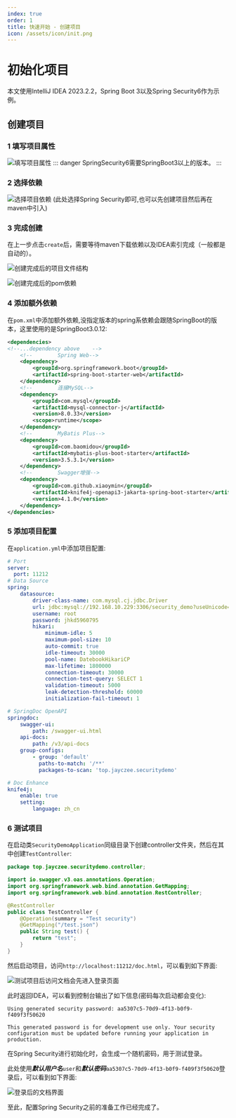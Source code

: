 ```yaml
---
index: true
order: 1
title: 快速开始 - 创建项目
icon: /assets/icon/init.png
---
```


# 初始化项目
本文使用IntelliJ IDEA 2023.2.2，Spring Boot 3以及Spring Security6作为示例。

## 创建项目

### 1 填写项目属性

![填写项目属性](https://fs.jayczee.top:1212/img/Security6-1-1.png)
::: danger
SpringSecurity6需要SpringBoot3以上的版本。
:::

### 2 选择依赖

![选择项目依赖 (此处选择Spring Security即可,也可以先创建项目然后再在maven中引入)](https://fs.jayczee.top:1212/img/Security6-1-2.png)

### 3 完成创建
在上一步点击`create`后，需要等待maven下载依赖以及IDEA索引完成（一般都是自动的）。

![创建完成后的项目文件结构](https://fs.jayczee.top:1212/img/initDone.png)

![创建完成后的pom依赖](https://fs.jayczee.top:1212/img/initPom.png)

### 4 添加额外依赖
在`pom.xml`中添加额外依赖,没指定版本的spring系依赖会跟随SpringBoot的版本，这里使用的是SpringBoot3.0.12:
```xml
<dependencies>
<!--...dependency above    -->
    <!--        Spring Web-->
    <dependency>
        <groupId>org.springframework.boot</groupId>
        <artifactId>spring-boot-starter-web</artifactId>
    </dependency>
    <!--        连接MySQL-->
    <dependency>
        <groupId>com.mysql</groupId>
        <artifactId>mysql-connector-j</artifactId>
        <version>8.0.33</version>
        <scope>runtime</scope>
    </dependency>
    <!--        MyBatis Plus-->
    <dependency>
        <groupId>com.baomidou</groupId>
        <artifactId>mybatis-plus-boot-starter</artifactId>
        <version>3.5.3.1</version>
    </dependency>
    <!--        Swagger增强-->
    <dependency>
        <groupId>com.github.xiaoymin</groupId>
        <artifactId>knife4j-openapi3-jakarta-spring-boot-starter</artifactId>
        <version>4.1.0</version>
    </dependency>
</dependencies>
```

### 5 添加项目配置
在`application.yml`中添加项目配置:
```yaml
# Port
server:
  port: 11212
# Data Source
spring:
    datasource:
        driver-class-name: com.mysql.cj.jdbc.Driver
        url: jdbc:mysql://192.168.10.229:3306/security_demo?useUnicode=true&characterEncoding=utf-8&useSSL=false
        username: root
        password: jhkd5960795
        hikari:
            minimum-idle: 5
            maximum-pool-size: 10
            auto-commit: true
            idle-timeout: 30000
            pool-name: DatebookHikariCP
            max-lifetime: 1800000
            connection-timeout: 30000
            connection-test-query: SELECT 1
            validation-timeout: 5000
            leak-detection-threshold: 60000
            initialization-fail-timeout: 1

# SpringDoc OpenAPI
springdoc:
    swagger-ui:
        path: /swagger-ui.html
    api-docs:
        path: /v3/api-docs
    group-configs:
        - group: 'default'
          paths-to-match: '/**'
          packages-to-scan: 'top.jayczee.securitydemo'

# Doc Enhance
knife4j:
    enable: true
    setting:
        language: zh_cn
```
### 6 测试项目
在启动类`SecurityDemoApplication`同级目录下创建controller文件夹，然后在其中创建`TestController`:
```java
package top.jayczee.securitydemo.controller;

import io.swagger.v3.oas.annotations.Operation;
import org.springframework.web.bind.annotation.GetMapping;
import org.springframework.web.bind.annotation.RestController;

@RestController
public class TestController {
    @Operation(summary = "Test security")
    @GetMapping("/test.json")
    public String test() {
        return "test";
    }
}
```
然后启动项目，访问`http://localhost:11212/doc.html`，可以看到如下界面: 

![测试项目后访问文档会先进入登录页面](https://fs.jayczee.top:1212/img/defaultLogin.png) 

此时返回IDEA，可以看到控制台输出了如下信息(密码每次启动都会变化): 

```text
Using generated security password: aa5307c5-70d9-4f13-b0f9-f409f3f50620

This generated password is for development use only. Your security configuration must be updated before running your application in production.
```

在Spring Security进行初始化时，会生成一个随机密码，用于测试登录。

此处使用***默认用户名***`user`和***默认密码***`aa5307c5-70d9-4f13-b0f9-f409f3f50620`登录后，可以看到如下界面: 

![登录后的文档界面](https://fs.jayczee.top:1212/img/initDoc.png)

至此，配置Spring Security之前的准备工作已经完成了。
